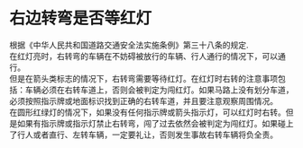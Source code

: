 # 右边转弯是否等红灯
根据《中华人民共和国道路交通安全法实施条例》第三十八条的规定.  
在红灯亮时，右转弯的车辆在不妨碍被放行的车辆、行人通行的情况下，可以通行。  
但是在箭头类标志的情况下，右转弯需要等待红灯。在红灯时右转的注意事项包括：车辆必须在右转车道上，否则会被判定为闯红灯。如果马路上没有划分车道，必须按照指示牌或地面标识找到正确的右转车道，并且要注意观察周围情况。   
在圆形红绿灯的情况下，如果没有任何指示牌或箭头指示灯，可以红灯时右转。但是如果有指示牌或指示灯禁止右转弯，闯了过去依然会被判定为闯红灯。如果碰上了行人或者直行、左转车辆，一定要礼让，否则发生事故右转车辆将负全责。